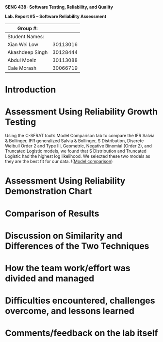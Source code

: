 **SENG 438- Software Testing, Reliability, and Quality**

**Lab. Report \#5 – Software Reliability Assessment**

| Group \#:       |   |
|-----------------|---|
| Student Names:  |   |
|         Xian Wei Low        |  30113016 |
|          Akashdeep Singh       |  30128444 |
|        Abdul Moeiz         |  	30113088 |
| Cale Morash | 30066719 |

# Introduction

# 

# Assessment Using Reliability Growth Testing 
  Using the C-SFRAT tool’s Model Comparison tab to compare the IFR Salvia & Bollinger, IFR generalized Salvia & Bollinger, S Distribution, Discrete Weibull Order 2 and Type III, Geometric, Negative Binomial (Order 2), and Truncated Logistic models, we found that S Distribution and Truncated Logistic had the highest log likelihood. We selected these two models as they are the best fit for our data.
!([Model comparison](https://github.com/seng438-winter-2023/seng438-a5-xianlow/blob/main/media/C-SFRATModelComparison.png))

# Assessment Using Reliability Demonstration Chart 

# 

# Comparison of Results

# Discussion on Similarity and Differences of the Two Techniques

# How the team work/effort was divided and managed

# 

# Difficulties encountered, challenges overcome, and lessons learned

# Comments/feedback on the lab itself
